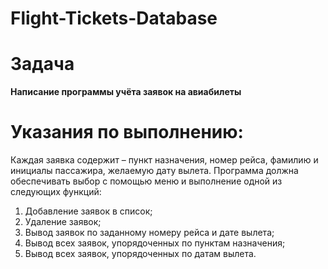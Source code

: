 # Flight-Tickets-Database

# **Задача**

**Написание программы учёта заявок на авиабилеты**

# **Указания по выполнению:**

Каждая заявка содержит – пункт назначения, номер рейса, фамилию и инициалы пассажира, желаемую дату вылета. 
Программа должна обеспечивать выбор с помощью меню и выполнение одной из следующих функций:
1.	Добавление заявок в список;
2.	Удаление заявок;
3.	Вывод заявок по заданному номеру рейса и дате вылета;
4.	Вывод всех заявок, упорядоченных по пунктам назначения;
5.	Вывод всех заявок, упорядоченных по датам вылета.
